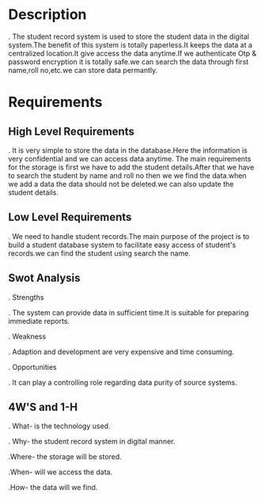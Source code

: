 # Description
. The student record system is used to store the student data in the digital system.The benefit of this system is totally         paperless.It keeps the data at a centralized location.It give access the data anytime.If we authenticate Otp & password encryption it is totally safe.we can search the data through first name,roll no,etc.we can store data permantly.

# Requirements

## High Level Requirements

. It is very simple to store the data in the database.Here the information is very confidential and we can access data anytime.
The main requirements for the storage is first we have to add the student details.After that we have to search the student by name and roll no then we we find the data.when we add a data the data should not be deleted.we can also update the student details.

## Low Level Requirements

. We need to handle student records.The main purpose of the project is to build a student database system to facilitate easy access of student's records.we can find the student using search the name.

## Swot Analysis

. Strengths

. The system can provide data in sufficient time.It is suitable for preparing immediate reports.

. Weakness

. Adaption and development are very expensive and time consuming.

. Opportunities

. It can play a controlling role regarding data purity of source systems.

## 4W'S and 1-H

. What- is the technology used.

. Why- the student record system in digital manner.

.Where- the storage will be stored.

.When- will we access the data.

.How- the data will we find. 


